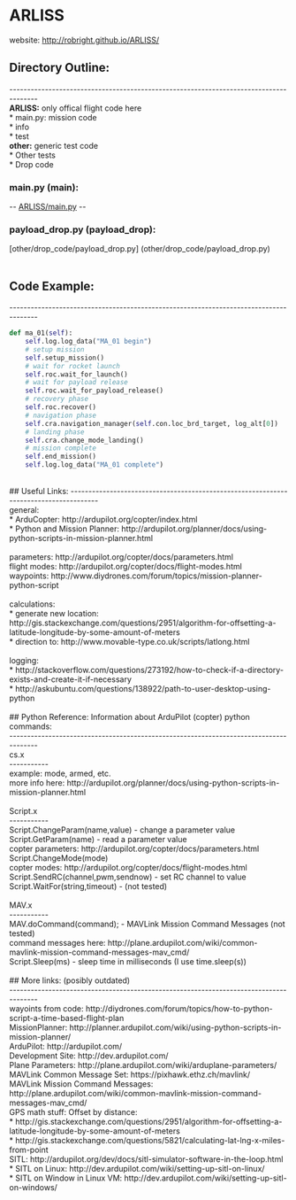 # ARLISS

website: http://robright.github.io/ARLISS/

## Directory Outline:
-------------------------------------------------------------------------------------- <br />
<b>ARLISS:</b> only offical flight code here <br />
	* main.py: mission code<br />
	* info<br />
	* test<br />
<b>other:</b> generic test code <br />
	* Other tests <br />
	* Drop code <br />
### main.py (main):
-- [ARLISS/main.py](ARLISS/main.py) --
### payload_drop.py (payload_drop):
[other/drop_code/payload_drop.py] (other/drop_code/payload_drop.py)<br />
<br />
## Code Example:
-------------------------------------------------------------------------------------- <br />
```python
def ma_01(self):
	self.log.log_data("MA_01 begin")
	# setup mission
	self.setup_mission()
	# wait for rocket launch
	self.roc.wait_for_launch()
	# wait for payload release
	self.roc.wait_for_payload_release()
	# recovery phase
	self.roc.recover()
	# navigation phase
	self.cra.navigation_manager(self.con.loc_brd_target, log_alt[0])
	# landing phase
	self.cra.change_mode_landing()
	# mission complete
	self.end_mission()
	self.log.log_data("MA_01 complete")
```
<br />
## Useful Links:
-------------------------------------------------------------------------------------- <br />
general:<br />
	* ArduCopter: http://ardupilot.org/copter/index.html<br />
	* Python and Mission Planner: http://ardupilot.org/planner/docs/using-python-scripts-in-mission-planner.html<br />
<br />
parameters: http://ardupilot.org/copter/docs/parameters.html<br />
flight modes: http://ardupilot.org/copter/docs/flight-modes.html<br />
waypoints: http://www.diydrones.com/forum/topics/mission-planner-python-script<br />
<br />
calculations:<br />
	* generate new location: http://gis.stackexchange.com/questions/2951/algorithm-for-offsetting-a-latitude-longitude-by-some-amount-of-meters<br />
	* direction to: http://www.movable-type.co.uk/scripts/latlong.html<br />
<br />
logging:<br />
	* http://stackoverflow.com/questions/273192/how-to-check-if-a-directory-exists-and-create-it-if-necessary<br />
	* http://askubuntu.com/questions/138922/path-to-user-desktop-using-python<br />
<br />
## Python Reference:
Information about ArduPilot (copter) python commands:<br />
--------------------------------------------------------------------------------------<br />
cs.x<br />
-----------<br />
example: mode, armed, etc.<br />
more info here: http://ardupilot.org/planner/docs/using-python-scripts-in-mission-planner.html<br />
<br />
Script.x<br />
-----------<br />
Script.ChangeParam(name,value) - change a parameter value<br />
Script.GetParam(name) - read a parameter value<br />
copter parameters: http://ardupilot.org/copter/docs/parameters.html<br />
Script.ChangeMode(mode)<br />
copter modes: http://ardupilot.org/copter/docs/flight-modes.html<br />
Script.SendRC(channel,pwm,sendnow) - set RC channel to value<br />
Script.WaitFor(string,timeout) - (not tested)<br />
<br />
MAV.x<br />
-----------<br />
MAV.doCommand(command);  - MAVLink Mission Command Messages (not tested)<br />
command messages here: http://plane.ardupilot.com/wiki/common-mavlink-mission-command-messages-mav_cmd/<br />
Script.Sleep(ms) - sleep time in milliseconds (I use time.sleep(s))<br />
<br />
## More links:
(posibly outdated)<br />
-------------------------------------------------------------------------------------- <br />
wayoints from code: http://diydrones.com/forum/topics/how-to-python-script-a-time-based-flight-plan <br />
MissionPlanner: http://planner.ardupilot.com/wiki/using-python-scripts-in-mission-planner/ <br />
ArduPilot: http://ardupilot.com/ <br />
Development Site: http://dev.ardupilot.com/ <br />
Plane Parameters: http://plane.ardupilot.com/wiki/arduplane-parameters/ <br />
MAVLink Common Message Set: https://pixhawk.ethz.ch/mavlink/ <br />
MAVLink Mission Command Messages: http://plane.ardupilot.com/wiki/common-mavlink-mission-command-messages-mav_cmd/ <br />
GPS math stuff: Offset by distance: <br />
 * http://gis.stackexchange.com/questions/2951/algorithm-for-offsetting-a-latitude-longitude-by-some-amount-of-meters <br />
 * http://gis.stackexchange.com/questions/5821/calculating-lat-lng-x-miles-from-point <br />
SITL: http://ardupilot.org/dev/docs/sitl-simulator-software-in-the-loop.html <br />
 * SITL on Linux: http://dev.ardupilot.com/wiki/setting-up-sitl-on-linux/ <br />
 * SITL on Window in Linux VM: http://dev.ardupilot.com/wiki/setting-up-sitl-on-windows/ <br />
